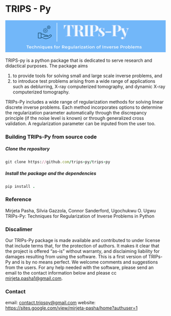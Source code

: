 # TRIPS - Py
<img src="trps.png" alt="J" width="800"/>

TRIPS-py is a python package that is dedicated to serve research and didactical purposes.  The package aims
1) to provide tools for solving small and large scale inverse problems, and
2) to introduce test problems arising from a wide range of applications such as deblurring, X-ray computerized tomography, and dynamic X-ray computerized tomography.

TRIPs-Py includes a wide range of regularization methods for solving linear discrete inverse problems. Each method incorporates options to determine the regularization parameter automatically through the discrepancy principle (if the noise level is known) or through generalized cross validation. A regularization parameter can be inputed from the user too.

### Building TRIPs-Py from source code 

##### Clone the repository

```ruby
git clone https://github.com/trips-py/trips-py
```

##### Install the package and the dependencies
```ruby
pip install .
```

### Reference
Mirjeta Pasha, Silvia Gazzola, Connor Sanderford, Ugochukwu O. Ugwu
TRIPs-Py: Techniques for Regularization of Inverse Problems in Python

### Discalimer
Our TRIPs-Py package is made available and contributed to under license that include terms that, for the protection of authors. It makes it clear that the project is offered “as-is” without warranty, and disclaiming liability for damages resulting from using the software. 
This is a first version of TRIPs-Py and is by no means perfect. We welcome comments and suggestions from the users.
For any help needed with the software, please send an email to the contact information below and please cc mirjeta.pasha1@gmail.com.


### Contact
email: contact.tripspy@gmail.com
website: https://sites.google.com/view/mirjeta-pasha/home?authuser=1






